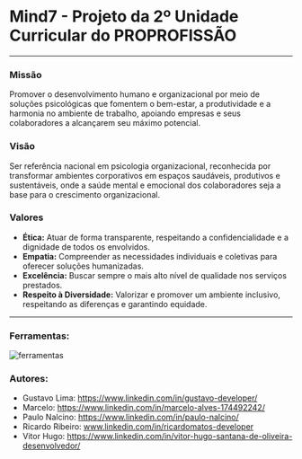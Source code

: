 # Mind7 - Projeto da 2º Unidade Curricular do PROPROFISSÃO
---
### **Missão**

Promover o desenvolvimento humano e organizacional por meio de soluções psicológicas que fomentem o bem-estar, a produtividade e a harmonia no ambiente de trabalho, apoiando empresas e seus colaboradores a alcançarem seu máximo potencial.

### **Visão**

Ser referência nacional em psicologia organizacional, reconhecida por transformar ambientes corporativos em espaços saudáveis, produtivos e sustentáveis, onde a saúde mental e emocional dos colaboradores seja a base para o crescimento organizacional.

### **Valores**

- **Ética:** Atuar de forma transparente, respeitando a confidencialidade e a dignidade de todos os envolvidos.
- **Empatia:** Compreender as necessidades individuais e coletivas para oferecer soluções humanizadas.
- **Excelência:** Buscar sempre o mais alto nível de qualidade nos serviços prestados.
- **Respeito à Diversidade:** Valorizar e promover um ambiente inclusivo, respeitando as diferenças e garantindo equidade.
 
 ---
### **Ferramentas:** 


![ferramentas](https://github.com/user-attachments/assets/5b4fd1a8-45a8-45ec-b4cb-1abb3a5c820b)

### **Autores:** 
- Gustavo Lima: https://www.linkedin.com/in/gustavo-developer/
- Marcelo: https://www.linkedin.com/in/marcelo-alves-174492242/
- Paulo Nalcino: https://www.linkedin.com/in/paulo-nalcino/
- Ricardo Ribeiro: www.linkedin.com/in/ricardomatos-developer
- Vitor Hugo: https://www.linkedin.com/in/vitor-hugo-santana-de-oliveira-desenvolvedor/
